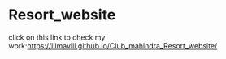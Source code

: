 # Resort_website


click on this link to check my work:https://lllmavlll.github.io/Club_mahindra_Resort_website/
